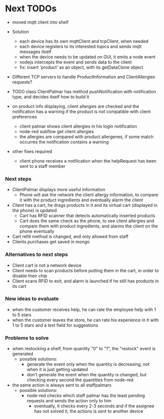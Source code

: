 # Next TODOs
* moved mqtt client into shelf

* Solution
  * each device has its own mqttClient and tcpClient, when needed
  * each device registers to its interested topics and sends mqtt messages itself
  * when the device needs to be updated on GUI, it emits a node event
  * nodejs intercepts the event and sends data to the client
  * fix: insert 'product' as an object, with its getDataClone object
  
* Different TCP servers to handle ProductInformation and ClientAllergies requests?
* TODO class ClientPalmar has method pushNotification with notification type, and decides itself 
  how to build it
* on product info displaying, client allergies are checked and the notification has a warning if the 
  product is not compatible with client preferences
  * client palmar shows client allergies in his login notification
  * node-red subflow get client allergies
  * the allergies are compared with product allergenes, if some match occurres the notification 
    contains a warning
  
* other fixes required
  * client phone receives a notification when the helpRequest has been sent to 
    a staff member

### Next steps
* ClientPalmar displays more useful information
  * Phone will ask the network the client allergy information, to compare it with the 
    product ingredients and eventually alarm the client
* Client has a cart, he drags products in it and its virtual cart (displayed in the phone) 
  is updated
  * Cart has RFID scanner that detects automatically inserted products
  * Cart does the same check as the phone, to see client allergies and compare them with 
    product ingredients, and alarms the client on the phone eventually
* Cart refill method is changed, and only allowed from staff
* Clients purchases get saved in mongo


### Alternatives to next steps
* Client cart is not a network device
* Client needs to scan products before putting them in the cart, in order to disable their 
  chip
* Client scans RFID to exit, and alarm is launched if he still has products in its cart

### New ideas to evaluate
  * when the customer receives help, he can rate the employee help with 1 to 5 stars
  * when the customer leaves the store, he can rate his experience in it with 1 to 5 
    stars and a text field for suggestions 

### Problems to solve
* when restocking a shelf, from quantity "0" to "1", the "restock" event is generated
  * possible solutions:
    * generate the event only when the quantity is decreasing, not when it is just getting updated
    * don't generate the event when the quantity is changed, but checking every second the quantities from node-red
* the same action is always sent to all staffpalmars
  * possible solutions:
    * node-red checks which staff palmar has the least pending requests and sends the 
      action only to him
      * eventually, it checks every 2-3 seconds and if the assignee has not solved it, 
        the actions is sent to another device